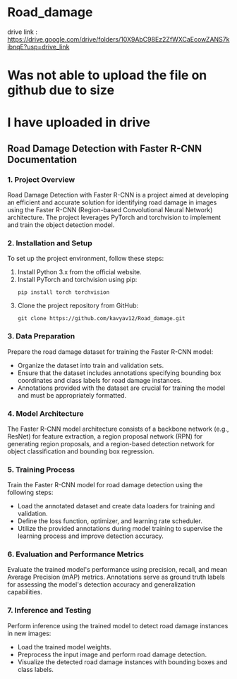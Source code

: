 # Road_damage
drive link : https://drive.google.com/drive/folders/10X9AbC98Ez2ZfWXCaEcowZANS7kibnqE?usp=drive_link


# Was not able to upload the file on github due to size
# I have uploaded in drive

## Road Damage Detection with Faster R-CNN Documentation

### 1. Project Overview
Road Damage Detection with Faster R-CNN is a project aimed at developing an efficient and accurate solution for identifying road damage in images using the Faster R-CNN (Region-based Convolutional Neural Network) architecture. The project leverages PyTorch and torchvision to implement and train the object detection model.

### 2. Installation and Setup
To set up the project environment, follow these steps:
1. Install Python 3.x from the official website.
2. Install PyTorch and torchvision using pip:
   ```
   pip install torch torchvision
   ```
3. Clone the project repository from GitHub:
   ```
   git clone https://github.com/kavyav12/Road_damage.git
   ```


### 3. Data Preparation
Prepare the road damage dataset for training the Faster R-CNN model:
- Organize the dataset into train and validation sets.
- Ensure that the dataset includes annotations specifying bounding box coordinates and class labels for road damage instances.
- Annotations provided with the dataset are crucial for training the model and must be appropriately formatted.

### 4. Model Architecture
The Faster R-CNN model architecture consists of a backbone network (e.g., ResNet) for feature extraction, a region proposal network (RPN) for generating region proposals, and a region-based detection network for object classification and bounding box regression.

### 5. Training Process
Train the Faster R-CNN model for road damage detection using the following steps:
- Load the annotated dataset and create data loaders for training and validation.
- Define the loss function, optimizer, and learning rate scheduler.
- Utilize the provided annotations during model training to supervise the learning process and improve detection accuracy.

### 6. Evaluation and Performance Metrics
Evaluate the trained model's performance using precision, recall, and mean Average Precision (mAP) metrics. Annotations serve as ground truth labels for assessing the model's detection accuracy and generalization capabilities.

### 7. Inference and Testing
Perform inference using the trained model to detect road damage instances in new images:
- Load the trained model weights.
- Preprocess the input image and perform road damage detection.
- Visualize the detected road damage instances with bounding boxes and class labels.

